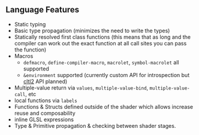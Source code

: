 ## Language Features

- Static typing
- Basic type propagation (minimizes the need to write the types)
- Statically resolved first class functions (this means that as long and the compiler can work out the exact function at all call sites you can pass the function)
- Macros
  - `defmacro`, `define-compiler-macro`, `macrolet`, `symbol-macrolet` all supported
  - `&environment` supported (currently custom API for introspection but [cltl2](https://www.cs.cmu.edu/Groups/AI/html/cltl/clm/node102.html) API planned)
- Multiple-value return via `values`, `multiple-value-bind`, `multiple-value-call`, etc
- local functions via `labels`
- Functions & Structs defined outside of the shader which allows increase reuse and composability
- inline GLSL expressions
- Type & Primitive propagation & checking between shader stages.
